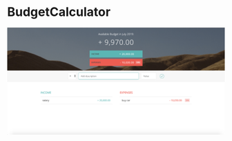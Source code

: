 # BudgetCalculator
![alt text](https://github.com/danieldz0004/BudgetCalculator/blob/master/Screen%20Shot%202019-07-12%20at%201.46.13%20pm.png)
